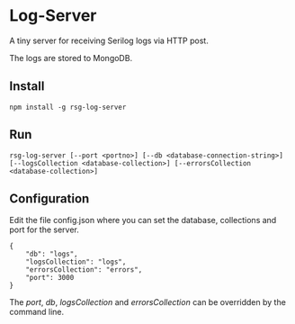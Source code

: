 # Log-Server

A tiny server for receiving Serilog logs via HTTP post.

The logs are stored to MongoDB.

## Install

	npm install -g rsg-log-server

## Run

	rsg-log-server [--port <portno>] [--db <database-connection-string>] [--logsCollection <database-collection>] [--errorsCollection <database-collection>]

## Configuration

Edit the file config.json where you can set the database, collections and port for the server.
	
	{
	    "db": "logs",
	    "logsCollection": "logs",
		"errorsCollection": "errors",
	    "port": 3000
	}

The *port*, *db*, *logsCollection* and *errorsCollection* can be overridden by the command line.
